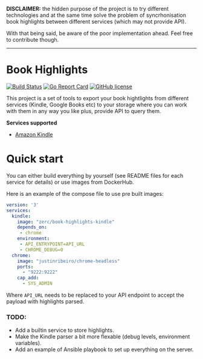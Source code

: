 **DISCLAIMER:** the hidden purpose of the project is to try different technologies and at the same time solve the problem of syncrhonisation book highlights between different services (which may not provide API).

With that being said, be aware of the poor implementation ahead. Feel free to contribute though.

---

# Book Highlights

[![Build Status](https://travis-ci.org/zerc/book-highlights.svg?branch=master)](https://travis-ci.org/zerc/book-highlights) [![Go Report Card](https://goreportcard.com/badge/github.com/zerc/book-highlights)](https://goreportcard.com/report/github.com/zerc/book-highlights) 
[![GitHub license](https://img.shields.io/github/license/zerc/book-highlights.svg)](https://github.com/zerc/book-highlights/blob/master/LICENSE)

This project is a set of tools to export your book hightlights from different services (Kindle, Google Books etc) to your storage where you can work with them in any way you like plus, provide API to query them.


**Services supported**

* [Amazon Kindle](src/kindle/README.md)

# Quick start

You can either build everything by yourself (see README files for each service for details) or use images from DockerHub.

Here is an example of the compose file to use pre built images:

```yml
version: '3'
services:
  kindle:
    image: "zerc/book-highlights-kindle"
    depends_on:
     - chrome
    environment:
     - API_ENTRYPOINT=API_URL
     - CHROME_DEBUG=0
  chrome:
    image: "justinribeiro/chrome-headless"
    ports:
      - "9222:9222"
    cap_add:
      - SYS_ADMIN
```

Where `API_URL` needs to be replaced to your API endpoint to accept the payload with highlights parsed.


### TODO:

* Add a builtin service to store highlights.
* Make the Kindle parser a bit more flexable (debug levels, environment variables).
* Add an example of Ansible playbook to set up everything on the server.
